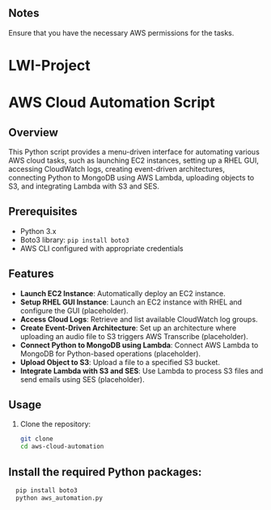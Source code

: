 ## Notes
Ensure that you have the necessary AWS permissions for the tasks.

# LWI-Project
# AWS Cloud Automation Script

## Overview
This Python script provides a menu-driven interface for automating various AWS cloud tasks, such as launching EC2 instances, setting up a RHEL GUI, accessing CloudWatch logs, creating event-driven architectures, connecting Python to MongoDB using AWS Lambda, uploading objects to S3, and integrating Lambda with S3 and SES.

## Prerequisites
- Python 3.x
- Boto3 library: `pip install boto3`
- AWS CLI configured with appropriate credentials

## Features
- **Launch EC2 Instance**: Automatically deploy an EC2 instance.
- **Setup RHEL GUI Instance**: Launch an EC2 instance with RHEL and configure the GUI (placeholder).
- **Access Cloud Logs**: Retrieve and list available CloudWatch log groups.
- **Create Event-Driven Architecture**: Set up an architecture where uploading an audio file to S3 triggers AWS Transcribe (placeholder).
- **Connect Python to MongoDB using Lambda**: Connect AWS Lambda to MongoDB for Python-based operations (placeholder).
- **Upload Object to S3**: Upload a file to a specified S3 bucket.
- **Integrate Lambda with S3 and SES**: Use Lambda to process S3 files and send emails using SES (placeholder).

## Usage
1. Clone the repository:
   ```bash
   git clone 
   cd aws-cloud-automation
   
## Install the required Python packages:
  ```bash
    pip install boto3
    python aws_automation.py
